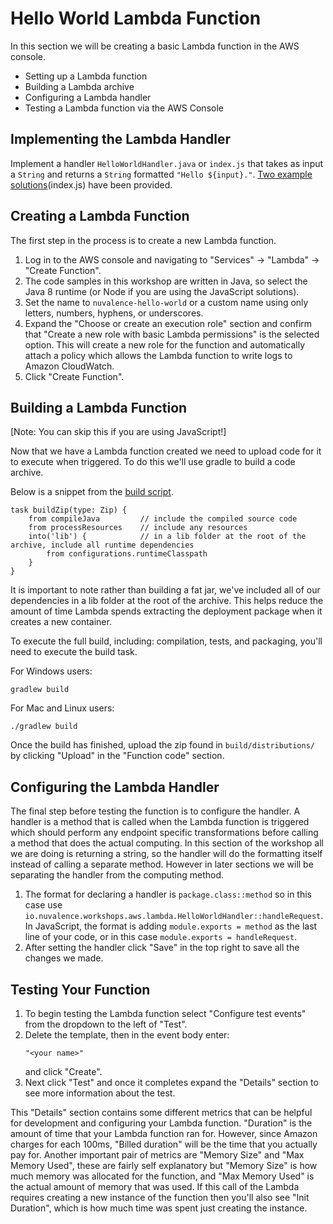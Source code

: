 # Hello World Lambda Function

In this section we will be creating a basic Lambda function in the AWS console.
 - Setting up a Lambda function
 - Building a Lambda archive
 - Configuring a Lambda handler
 - Testing a Lambda function via the AWS Console
 
## Implementing the Lambda Handler
Implement a handler `HelloWorldHandler.java` or `index.js` that takes as input a `String` and returns a `String` formatted `"Hello ${input}."`. 
[Two example solutions](HelloWorldHandler.java)(index.js) have been provided. 

## Creating a Lambda Function
The first step in the process is to create a new Lambda function. 

 1. Log in to the AWS console and navigating to 
"Services" -> "Lambda" -> "Create Function". 
 2. The code samples in this workshop are written in Java, so select the Java 8 runtime (or Node if you are using the JavaScript solutions). 
 3. Set the name to `nuvalence-hello-world` or a custom name using only letters, numbers, hyphens, or underscores.
 4. Expand the "Choose or create an execution role" section and confirm that "Create a new role with basic Lambda permissions" is the selected option. This will 
create a new role for the function and automatically attach a policy which allows the Lambda function to write logs to Amazon CloudWatch. 
 5. Click "Create Function".

## Building a Lambda Function

[Note: You can skip this if you are using JavaScript!]

Now that we have a Lambda function created we need to upload code for it to execute when triggered. To do this we'll use gradle
to build a code archive. 

Below is a snippet from the [build script](./build.gradle). 
```
task buildZip(type: Zip) {
    from compileJava         // include the compiled source code
    from processResources    // include any resources
    into('lib') {            // in a lib folder at the root of the archive, include all runtime dependencies
        from configurations.runtimeClasspath
    }
}
```

It is important to note rather than building a fat jar, we've included all of our dependencies in a lib folder at the root of the archive. 
This helps reduce the amount of time Lambda spends extracting the deployment package when it creates a new container.

To execute the full build, including: compilation, tests, and packaging, you'll need to execute the build task. 

For Windows users:
```
gradlew build
```

For Mac and Linux users:
```
./gradlew build
```

Once the build has finished, upload the zip found in `build/distributions/` by clicking "Upload" in the "Function code" section.

## Configuring the Lambda Handler

The final step before testing the function is to configure the handler. A handler is a method that
is called when the Lambda function is triggered which should perform any endpoint specific transformations
before calling a method that does the actual computing. In this section of the workshop
all we are doing is returning a string, so the handler will do the formatting itself instead of calling a
separate method. However in later sections we will be separating the handler from the computing method.

1. The format for declaring a handler is `package.class::method` so in this case use `io.nuvalence.workshops.aws.lambda.HelloWorldHandler::handleRequest`. In JavaScript, the format is adding `module.exports = method` as the last line of your code, or in this case `module.exports = handleRequest`.
2. After setting the handler click "Save" in the top right to save all the changes we made.

## Testing Your Function
1. To begin testing the Lambda function select "Configure test events" from the dropdown to the left of "Test".
2. Delete the template, then in the event body enter:
    ```
    "<your name>"
    ``` 
    and click "Create". 
3. Next click "Test" and once it completes expand the "Details" section to see more information
about the test. 

This "Details" section contains some different metrics that can be helpful for development and configuring your Lambda function.
"Duration" is the amount of time that your Lambda function ran for. However, since Amazon charges for each 100ms, "Billed duration" 
will be the time that you actually pay for. Another important pair of metrics are "Memory Size" and "Max Memory Used", these are fairly self explanatory but "Memory Size"
is how much memory was allocated for the function, and "Max Memory Used" is the actual amount of memory that was used. 
If this call of the Lambda requires creating a new instance of the function then you'll also see "Init Duration", which is how much time was spent just creating the instance.   
